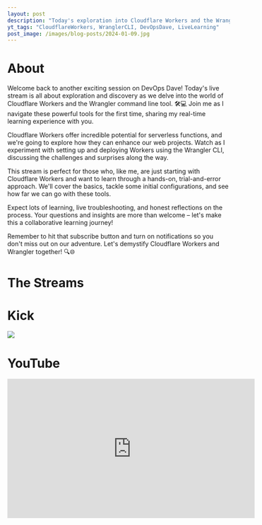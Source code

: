 ```yaml
---
layout: post
description: "Today's exploration into Cloudflare Workers and the Wrangler command line tool marks an exciting venture into uncharted territories. As a beginner in these realms, I ventured through the setup and deployment of Workers, discovering the power of executing code on Cloudflare's edge servers. This journey, filled with both triumphs and challenges, offers insights and lessons valuable for anyone curious about the potential of edge computing. Join me in unraveling the possibilities of serverless functions and experiencing the efficiency of working closer to the user."
yt_tags: "CloudflareWorkers, WranglerCLI, DevOpsDave, LiveLearning"
post_image: /images/blog-posts/2024-01-09.jpg
---
```



<div class="content-wrapper">
    <h1>About</h1>
    <p class="top-margin-blog-post">
        Welcome back to another exciting session on DevOps Dave! Today's live stream is all about exploration and discovery as we delve into the world of Cloudflare Workers and the Wrangler command line tool. 🛠️💻 Join me as I navigate these powerful tools for the first time, sharing my real-time learning experience with you.
    </p>
    <p class="top-margin-blog-post">
        Cloudflare Workers offer incredible potential for serverless functions, and we're going to explore how they can enhance our web projects. Watch as I experiment with setting up and deploying Workers using the Wrangler CLI, discussing the challenges and surprises along the way.
    </p>
    <p class="top-margin-blog-post">
        This stream is perfect for those who, like me, are just starting with Cloudflare Workers and want to learn through a hands-on, trial-and-error approach. We'll cover the basics, tackle some initial configurations, and see how far we can go with these tools.
    </p>
    <p class="top-margin-blog-post">
        Expect lots of learning, live troubleshooting, and honest reflections on the process. Your questions and insights are more than welcome – let's make this a collaborative learning journey!
    </p>
    <p class="top-margin-blog-post">
        Remember to hit that subscribe button and turn on notifications so you don't miss out on our adventure. Let's demystify Cloudflare Workers and Wrangler together! 🔍🌐
    </p>
</div>
<div class="content-wrapper">
    <h1>The Streams</h1>
    <div class="embed-wrapper">
        <div class="embed-title"><h1>Kick</h1></div>
        <div class="embed">
            <a href="https://kick.com/video/23d380a0-d877-48a4-b3c1-ac3719efdf56" target="_blank">
                <img src="https://images.kick.com/video_thumbnails/QXi6QSVtOH5v/vVm629u6JgFm/360.webp">
            </a>
        </div>
    </div>
    <div class="embed-wrapper">
        <div class="embed-title"><h1>YouTube</h1></div>
        <div class="embed">
            <iframe width="560" height="315" src="https://www.youtube.com/embed/LYxoswISYz8?si=wDHb1IGd_lO3VPbz&amp;start=180" title="YouTube video player" frameborder="0" allow="accelerometer; autoplay; clipboard-write; encrypted-media; gyroscope; picture-in-picture; web-share" allowfullscreen></iframe>
        </div>
    </div>
</div>



